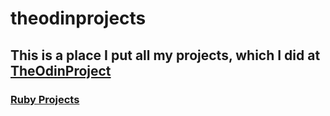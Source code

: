# theodinprojects

## This is a place I put all my projects, which I did at [TheOdinProject](http://www.theodinproject.com)

### [Ruby Projects](https://github.com/phucledien/theodinprojects/tree/master/ruby-projects) 
